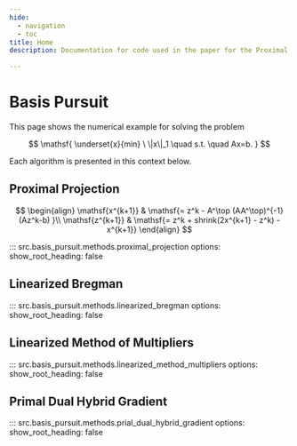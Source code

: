```yaml
---
hide:
  - navigation
  - toc
title: Home
description: Documentation for code used in the paper for the Proximal Projection (PP) algorithm.

---
```


# Basis Pursuit

This page shows the numerical example for solving the problem

$$
    \mathsf{ \underset{x}{min} \ \|x\|_1 \quad s.t. \quad Ax=b. }
$$

Each algorithm is presented in this context below.


## Proximal Projection

$$
  \begin{align}
    \mathsf{x^{k+1}} & \mathsf{= z^k - A^\top (AA^\top)^{-1}(Az^k-b) }\\
    \mathsf{z^{k+1}} & \mathsf{= z^k + shrink(2x^{k+1} - z^k) - x^{k+1}}
  \end{align}
$$

::: src.basis_pursuit.methods.proximal_projection
    options:
      show_root_heading: false


## Linearized Bregman

::: src.basis_pursuit.methods.linearized_bregman
    options:
      show_root_heading: false


## Linearized Method of Multipliers

::: src.basis_pursuit.methods.linearized_method_multipliers
    options:
      show_root_heading: false


## Primal Dual Hybrid Gradient

::: src.basis_pursuit.methods.prial_dual_hybrid_gradient
    options:
      show_root_heading: false
